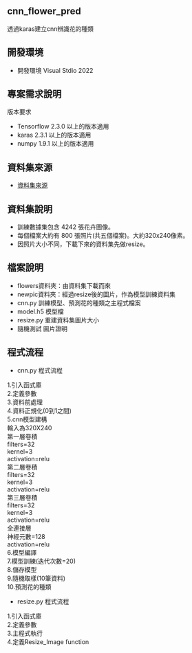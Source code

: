 ## cnn_flower_pred
透過karas建立cnn辨識花的種類
## 開發環境

  * 開發環境 Visual Stdio 2022

## 專案需求說明

版本要求
  * Tensorflow 2.3.0 以上的版本適用
  * karas 2.3.1 以上的版本適用
  * numpy 1.9.1 以上的版本適用
  
## 資料集來源

* [資料集來源](https://www.kaggle.com/alxmamaev/flowers-recognition)

## 資料集說明

  * 訓練數據集包含 4242 張花卉圖像。
  * 每個檔案大約有 800 張照片(共五個檔案)。大約320x240像素。
  * 因照片大小不同，下載下來的資料集先做resize。
  
## 檔案說明

  * flowers資料夾：由資料集下載而來
  * newpic資料夾：經過resize後的圖片，作為模型訓練資料集
  * cnn.py 訓練模型、預測花的種類之主程式檔案
  * model.h5 模型檔
  * resize.py 重建資料集圖片大小
  * 隨機測試 圖片證明

## 程式流程

  * cnn.py 程式流程
  
1.引入函式庫  
2.定義參數  
3.資料前處理  
4.資料正規化(0到1之間)  
5.cnn模型建構  
     輸入為320X240  
     第一層卷積  
     filters=32  
     kernel=3  
     activation=relu  
     第二層卷積  
     filters=32  
     kernel=3  
     activation=relu  
     第三層卷積  
     filters=32  
     kernel=3  
     activation=relu  
     全連接層  
     神經元數=128  
     activation=relu  
6.模型編譯  
7.模型訓練(迭代次數=20)  
8.儲存模型  
9.隨機取樣(10筆資料)  
10.預測花的種類  
  * resize.py  程式流程

1.引入函式庫  
2.定義參數  
3.主程式執行  
4.定義Resize_Image function  
